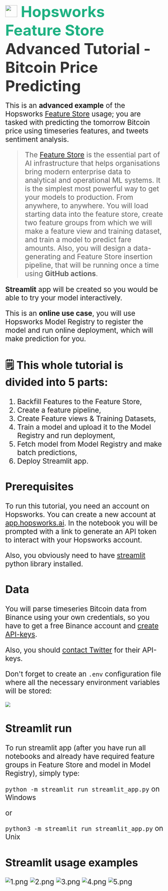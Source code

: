 # <span style="font-width:bold; font-size: 3rem; color:#1EB182;"><img src="../../images/icon102.png" width="38px"></img> **Hopsworks Feature Store** </span><span style="font-width:bold; font-size: 3rem; color:#333;">Advanced Tutorial - Bitcoin Price Predicting</span>



<span style="font-width:bold; font-size: 1.4rem;">
  This is an <b>advanced example</b> of the Hopsworks <a href="https://www.hopsworks.ai/feature-store">Feature Store</a> usage; you are tasked with predicting the tomorrow Bitcoin price using timeseries features, and tweets sentiment analysis.

> The [Feature Store](https://www.hopsworks.ai/feature-store) is the essential part of AI infrastructure that helps organisations bring modern enterprise data to analytical and operational ML systems. It is the simplest most powerful way to get your models to production. From anywhere, to anywhere.
  You will load starting data into the feature store, create two feature groups from which we will make a feature view and training dataset, and train a model to predict fare amounts.
  Also, you will design a data-generating and Feature Store insertion pipeline, that will be running once a time using <b>GitHub actions</b>.

  <b>Streamlit</b> app will be created so you would be able to try your model interactively.

   This is an <b>online use case</b>, you will use Hopsworks Model Registry to register the model and run online deployment, which will make prediction for you.
 </span>

## **🗒️ This whole tutorial is divided into 5 parts:**
1. Backfill Features to the Feature Store,
2. Create a feature pipeline,
3. Create Feature views & Training Datasets,
4. Train a model and upload it to the Model Registry and run deployment,
5. Fetch model from Model Registry and make batch predictions,
6. Deploy Streamlit app.


## Prerequisites
To run this tutorial, you need an account on Hopsworks. You can create a new account at  [app.hopsworks.ai](https://app.hopsworks.ai).
In the notebook you will be prompted with a link to generate an API token to interact with your Hopsworks account.

Also, you obviously need to have [streamlit](https://docs.streamlit.io/library/get-started/installation)  python library installed.


## Data
You will parse timeseries Bitcoin data from Binance using your own credentials, so you have to get a free Binance account and [create API-keys](https://www.binance.com/en/support/faq/360002502072).

Also, you should [contact Twitter](https://developer.twitter.com/en/docs/twitter-api/getting-started/getting-access-to-the-twitter-api) for their API-keys.


Don't forget to create an `.env` configuration file where all the necessary environment variables will be stored:

![](images/api_keys_env_file.png)


## Streamlit run
To run streamlit app (after you have run all notebooks and already have required feature groups in Feature Store and model in Model Registry), simply type:

`python -m streamlit run streamlit_app.py` on Windows

or

`python3 -m streamlit run streamlit_app.py` on Unix


## Streamlit usage examples
![1.png](images/1.png)
![2.png](images/2.png)
![3.png](images/3.png)
![4.png](images/4.png)
![5.png](images/5.png)
